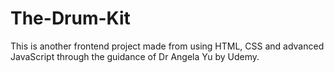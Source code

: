 # The-Drum-Kit
This is another frontend project made from using HTML, CSS and advanced JavaScript through the guidance of Dr Angela Yu by Udemy.
